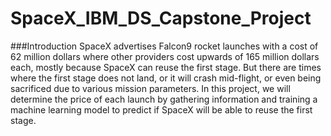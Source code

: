 # SpaceX_IBM_DS_Capstone_Project

###Introduction
SpaceX advertises Falcon9 rocket launches with a cost of 62 million dollars where other providers cost upwards of 165 million dollars each,
mostly because SpaceX can reuse the first stage. But there are times where the first stage does not land, or it will crash mid-flight, or even being sacrificed due to various mission parameters. 
In this project, we will determine the price of each launch by gathering information and training a machine learning model to predict if SpaceX will be able to reuse the first stage. 
